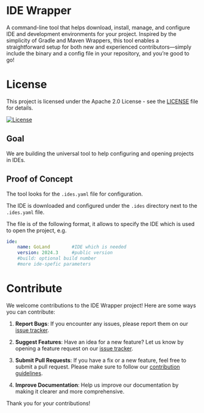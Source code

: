 # IDE Wrapper

A command-line tool that helps download, install, manage, and configure IDE and development environments for your project. 
Inspired by the simplicity of Gradle and Maven Wrappers, this tool enables a straightforward setup for both new and experienced
contributors—simply include the binary and a config file in your repository, and you’re good to go!

# License

This project is licensed under the Apache 2.0 License - see the [LICENSE](LICENSE) file for details.

[![License](https://img.shields.io/badge/license-Apache%202.0-blue.svg)](LICENSE)

## Goal

We are building the universal tool to help configuring and opening
projects in IDEs. 

## Proof of Concept

The tool looks for the `.ides.yaml` file for configuration. 

The IDE is downloaded and configured under the `.ides` directory next to the `.ides.yaml` file. 

The file is of the following format, it allows to specify the IDE which is used to open the project, e.g. 

```yaml
ide:
    name: GoLand        #IDE which is needed
    version: 2024.3     #public version
    #build: optional build number
    #more ide-spefic parameters 
```

# Contribute

We welcome contributions to the IDE Wrapper project! Here are some ways you can contribute:

1. **Report Bugs**: If you encounter any issues, please report them on our [issue tracker](https://github.com/jonnyzzz/ide-wrapper/issues).

2. **Suggest Features**: Have an idea for a new feature? Let us know by opening a feature request on our [issue tracker](https://github.com/jonnyzzz/ide-wrapper/issues).

3. **Submit Pull Requests**: If you have a fix or a new feature, feel free to submit a pull request. Please make sure to follow our [contribution guidelines](https://github.com/jonnyzzz/ide-wrapper/CONTRIBUTING.md).

4. **Improve Documentation**: Help us improve our documentation by making it clearer and more comprehensive.

Thank you for your contributions!